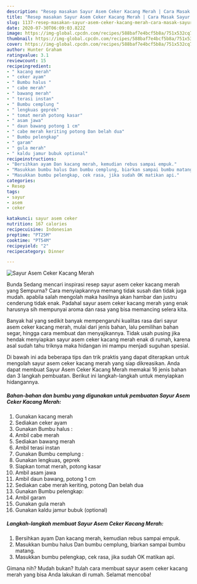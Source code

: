```yaml
---
description: "Resep masakan Sayur Asem Ceker Kacang Merah | Cara Masak Sayur Asem Ceker Kacang Merah Yang Enak dan Simpel"
title: "Resep masakan Sayur Asem Ceker Kacang Merah | Cara Masak Sayur Asem Ceker Kacang Merah Yang Enak dan Simpel"
slug: 1137-resep-masakan-sayur-asem-ceker-kacang-merah-cara-masak-sayur-asem-ceker-kacang-merah-yang-enak-dan-simpel
date: 2020-07-30T06:09:03.822Z
image: https://img-global.cpcdn.com/recipes/588baf7e4bcf5b8a/751x532cq70/sayur-asem-ceker-kacang-merah-foto-resep-utama.jpg
thumbnail: https://img-global.cpcdn.com/recipes/588baf7e4bcf5b8a/751x532cq70/sayur-asem-ceker-kacang-merah-foto-resep-utama.jpg
cover: https://img-global.cpcdn.com/recipes/588baf7e4bcf5b8a/751x532cq70/sayur-asem-ceker-kacang-merah-foto-resep-utama.jpg
author: Hunter Graham
ratingvalue: 3.1
reviewcount: 15
recipeingredient:
- " kacang merah"
- " ceker ayam"
- " Bumbu halus "
- " cabe merah"
- " bawang merah"
- " terasi instan"
- " Bumbu cemplung "
- " lengkuas geprek"
- " tomat merah potong kasar"
- " asam jawa"
- " daun bawang potong 1 cm"
- " cabe merah keriting potong Dan belah dua"
- " Bumbu pelengkap"
- " garam"
- " gula merah"
- " kaldu jamur bubuk optional"
recipeinstructions:
- "Bersihkan ayam Dan kacang merah, kemudian rebus sampai empuk."
- "Masukkan bumbu halus Dan bumbu cemplung, biarkan sampai bumbu matang."
- "Masukkan bumbu pelengkap, cek rasa, jika sudah OK matikan api."
categories:
- Resep
tags:
- sayur
- asem
- ceker

katakunci: sayur asem ceker 
nutrition: 167 calories
recipecuisine: Indonesian
preptime: "PT25M"
cooktime: "PT54M"
recipeyield: "2"
recipecategory: Dinner

---
```



![Sayur Asem Ceker Kacang Merah](https://img-global.cpcdn.com/recipes/588baf7e4bcf5b8a/751x532cq70/sayur-asem-ceker-kacang-merah-foto-resep-utama.jpg)

Bunda Sedang mencari inspirasi resep sayur asem ceker kacang merah yang Sempurna? Cara menyiapkannya memang tidak susah dan tidak juga mudah. apabila salah mengolah maka hasilnya akan hambar dan justru cenderung tidak enak. Padahal sayur asem ceker kacang merah yang enak harusnya sih mempunyai aroma dan rasa yang bisa memancing selera kita.

Banyak hal yang sedikit banyak mempengaruhi kualitas rasa dari sayur asem ceker kacang merah, mulai dari jenis bahan, lalu pemilihan bahan segar, hingga cara membuat dan menyajikannya. Tidak usah pusing jika hendak menyiapkan sayur asem ceker kacang merah enak di rumah, karena asal sudah tahu triknya maka hidangan ini mampu menjadi suguhan spesial.




Di bawah ini ada beberapa tips dan trik praktis yang dapat diterapkan untuk mengolah sayur asem ceker kacang merah yang siap dikreasikan. Anda dapat membuat Sayur Asem Ceker Kacang Merah memakai 16 jenis bahan dan 3 langkah pembuatan. Berikut ini langkah-langkah untuk menyiapkan hidangannya.

<!--inarticleads1-->

##### Bahan-bahan dan bumbu yang digunakan untuk pembuatan Sayur Asem Ceker Kacang Merah:

1. Gunakan  kacang merah
1. Sediakan  ceker ayam
1. Gunakan  Bumbu halus :
1. Ambil  cabe merah
1. Sediakan  bawang merah
1. Ambil  terasi instan
1. Gunakan  Bumbu cemplung :
1. Gunakan  lengkuas, geprek
1. Siapkan  tomat merah, potong kasar
1. Ambil  asam jawa
1. Ambil  daun bawang, potong 1 cm
1. Sediakan  cabe merah keriting, potong Dan belah dua
1. Gunakan  Bumbu pelengkap:
1. Ambil  garam
1. Gunakan  gula merah
1. Gunakan  kaldu jamur bubuk (optional)




<!--inarticleads2-->

##### Langkah-langkah membuat Sayur Asem Ceker Kacang Merah:

1. Bersihkan ayam Dan kacang merah, kemudian rebus sampai empuk.
1. Masukkan bumbu halus Dan bumbu cemplung, biarkan sampai bumbu matang.
1. Masukkan bumbu pelengkap, cek rasa, jika sudah OK matikan api.




Gimana nih? Mudah bukan? Itulah cara membuat sayur asem ceker kacang merah yang bisa Anda lakukan di rumah. Selamat mencoba!

